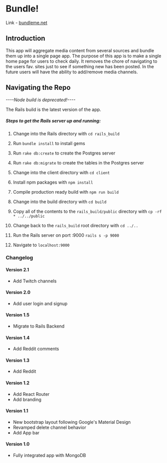 # Bundle!

Link - [bundleme.net](http://bundleme.net/)

## Introduction
This app will aggregate media content from several sources and bundle them up into a single page app.
The purpose of this app is to make a single home page for users to check daily.
It removes the chore of navigating to the users fav. sites just to see if something new has been posted.
In the future users will have the ability to add/remove media channels.


## Navigating the Repo
_----Node build is deprecated!----_

The Rails build is the latest version of the app.

##### Steps to get the Rails server up and running:
1. Change into the Rails directory with `cd rails_build`

2. Run `bundle install` to install gems

3. Run `rake db:create` to create the Postgres server

4. Run `rake db:migrate` to create the tables in the Postgres server

5. Change into the client directory with `cd client`

6. Install npm packages with `npm install`

7. Compile production ready build with `npm run build`

8. Change into the build directory with `cd build`

9. Copy all of the contents to the `rails_build/public` directory with `cp -rf * ../../public`

10. Change back to the `rails_build` root directory with `cd ../..`

11. Run the Rails server on port :9000 `rails s -p 9000`

12. Navigate to `localhost:9000`

### Changelog
#### Version 2.1
- Add Twitch channels

#### Version 2.0
- Add user login and signup

#### Version 1.5
- Migrate to Rails Backend

#### Version 1.4
- Add Reddit comments

#### Version 1.3
- Add Reddit

#### Version 1.2
- Add React Router
- Add branding

#### Version 1.1
- New bootstrap layout following Google's Material Design
- Revamped delete channel behavior
- Add App bar

#### Version 1.0
- Fully integrated app with MongoDB
